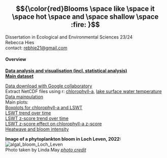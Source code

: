 ## $${\color{red}Blooms  \space like  \space it  \space hot  \space and  \space shallow  \space :fire: }$$

Dissertation in Ecological and Environmental Sciences 23/24       
Rebecca Hies   
contact: rebhie21@gmail.com   

#### Overview
**[Data analysis and visualisation (incl. statistical analysis)](/scripts/analysis.R)**   
**[Main dataset](/data/all.csv)**      
   
[Data download with Google collaboratory](/nc_file_bylakeid.ipynb)    
Extract NetCDF files using r: [chlorophyll-a](/scripts/loop_ncs.R), [lake surface water temperature](/scripts/loop_temp.R)   
[Data mainpulation](/scripts/data_manip.R)   
Main plots:   
[Boxplots for chlorophyll-a and LSWT](/img/panel_boxplots.png)   
[LSWT trend over time](/img/temp_year.png)   
[LSWT z-score trend over time](/img/z_temp_year.png)   
[LSWT z-score effect on chlorophyll-a z-score](/img/lake_scatter.png)   
[Heatwave and bloom intensity](/img/extremes.png)   

**Image of a phytoplankton bloom in Loch Leven, 2022:**   
![algal_bloom_Loch_Leven](https://github.com/rebeccah2202/diss/assets/114161047/879a3bb4-05e1-48fb-98b0-092f62d453b2)   
Photo taken by Linda May [*photo credit*](https://www.ceh.ac.uk/press/loch-leven-monitoring-online-portal)   
